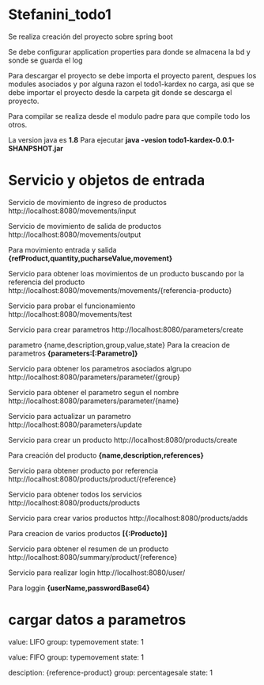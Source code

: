 # Stefanini_todo1
Se realiza creación del proyecto sobre spring boot

Se debe configurar application properties para donde se almacena la bd y sonde se guarda el log

Para descargar el proyecto se debe importa el proyecto parent, despues los modules asociados 
y por alguna razon el todo1-kardex no carga, asi que se debe importar el proyecto desde la carpeta
git donde se descarga el proyecto.

Para compilar se realiza desde el modulo padre para que compile todo los otros.

La version java es <b>1.8</b>
Para ejecutar <b>java -vesion todo1-kardex-0.0.1-SHANPSHOT.jar</b>

# Servicio y objetos de entrada

Servicio de movimiento de ingreso de productos
http://localhost:8080/movements/input

Servicio de movimiento de salida de productos
http://localhost:8080/movements/output

Para movimiento entrada y salida <b>{refProduct,quantity,pucharseValue,movement}</b>

Servicio para obtener loas movimientos de un producto buscando por la referencia del producto
http://localhost:8080/movements/movements/{referencia-producto}

Servicio para probar el funcionamiento
http://localhost:8080/movements/test

Servicio para crear parametros
http://localhost:8080/parameters/create

parametro {name,description,group,value,state}
Para la creacion de parametros <b>{parameters:[:Parametro]}</b>

Servicio para obtener los parametros asociados algrupo
http://localhost:8080/parameters/parameter/{group}

Servicio para obtener el parametro segun el nombre
http://localhost:8080/parameters/parameter/{name}

Servicio para actualizar un parametro
http://localhost:8080/parameters/update

Servicio para crear un producto
http://localhost:8080/products/create

Para creación del producto <b>{name,description,references}</b>

Servicio para obtener producto por referencia
http://localhost:8080/products/product/{reference}

Servicio para obtener todos los servicios
http://localhost:8080/products/products

Servicio para crear varios productos
http://localhost:8080/products/adds

Para creacion de varios productos <b>[{:Producto}]</b>

Servicio para obtener el resumen de un producto
http://localhost:8080/summary/product/{reference}

Servicio para realizar login
http://localhost:8080/user/

Para loggin <b>{userName,passwordBase64}</b>

# cargar datos a parametros

value: LIFO
group: typemovement
state: 1

value: FIFO
group: typemovement
state: 1

desciption: {reference-product}
group: percentagesale
state: 1


